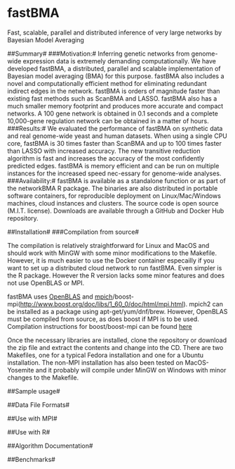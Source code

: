 # fastBMA
Fast, scalable, parallel and distributed inference of very large networks by Bayesian Model Averaging

##Summary#
###Motivation:#
Inferring genetic networks from genome-wide expression data is extremely demanding computationally. We have developed fastBMA, a distributed, parallel and scalable implementation of Bayesian model averaging (BMA) for this purpose. fastBMA also includes a novel and computationally efficient method for eliminating redundant indirect edges in the network. fastBMA is orders of magnitude faster than existing fast methods such as ScanBMA and LASSO. fastBMA also has a much smaller memory footprint and produces more accurate and compact networks. A 100 gene network is obtained in 0.1 seconds and a complete 10,000-gene regulation network can be obtained in a matter of hours. 
###Results:#
We evaluated the performance of fastBMA on synthetic data and real genome-wide yeast and human datasets. When using a single CPU core, fastBMA is 30 times faster than ScanBMA and up to 100 times faster than LASSO with increased accuracy. The new transitive reduction algorithm is fast and increases the accuracy of the most confidently predicted edges. fastBMA is memory efficient and can be run on multiple instances for the increased speed nec-essary for genome-wide analyses.
###Availability:#
fastBMA is available as a standalone function or as part of the networkBMA R package. The binaries are also distributed in portable software containers, for reproducible deployment on Linux/Mac/Windows machines, cloud instances and clusters. The source code is open source (M.I.T. license). Downloads are available through a GitHub and Docker Hub repository. 

##Installation#
###Compilation from source#

The compilation is relatively straightforward for Linux and MacOS and should work with MinGW with some minor modifications to the Makefile. However, it is much easier to use the Docker container especailly if you want to set up a distributed cloud network to run fastBMA.  Even simpler is the R package. However the R version lacks some minor features and does not use OpenBLAS or MPI.

fastBMA uses [OpenBLAS](http://www.openblas.net/) and [mpich](https://www.mpich.org/)/boost-mpi(http://www.boost.org/doc/libs/1_60_0/doc/html/mpi.html). mpich2 can be installed as a package using apt-get/yum/dnf/brew. However, OpenBLAS must be compiled from source, as does boost if MPI is to be used. Compilation instructions for boost/boost-mpi can be found [here](http://kratos-wiki.cimne.upc.edu/index.php/How_to_compile_the_Boost_if_you_want_to_use_MPI)

Once the necessary libraries are installed, clone the repository or download the zip file and extract the contents and change into the CD. There are two Makefiles, one for a typical Fedora installation and one for a Ubuntu installation. The non-MPI installation has also been tested on MacOS-Yosemite and it probably will compile under MinGW on Windows with minor changes to the Makefile.

##Sample usage#



##Data File Formats#

##Use with MPI#

##Use with R#

##Algorithm Documentation#

##Benchmarks#
